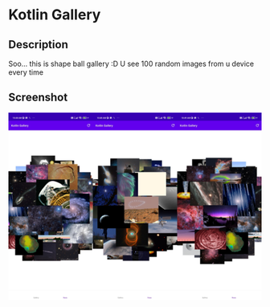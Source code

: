 # Kotlin Gallery

## Description
Soo... this is shape ball gallery :D U see 100 random images from u device every time

## Screenshot
<p align="center">
  <img src="https://raw.githubusercontent.com/syorito-hatsuki/KotlinGallery/master/example.jpg"/>
</p>
